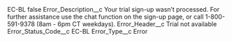 <?xml version="1.0" encoding="UTF-8"?>
<CustomMetadata xmlns="http://soap.sforce.com/2006/04/metadata" xmlns:xsi="http://www.w3.org/2001/XMLSchema-instance" xmlns:xsd="http://www.w3.org/2001/XMLSchema">
    <label>EC-BL</label>
    <protected>false</protected>
    <values>
        <field>Error_Description__c</field>
        <value xsi:type="xsd:string">Your trial sign-up wasn’t processed. For further assistance use the chat function on the sign-up page, or call 1-800-591-9378 (8am - 6pm CT weekdays).</value>
    </values>
    <values>
        <field>Error_Header__c</field>
        <value xsi:type="xsd:string">Trial not available</value>
    </values>
    <values>
        <field>Error_Status_Code__c</field>
        <value xsi:type="xsd:string">EC-BL</value>
    </values>
    <values>
        <field>Error_Type__c</field>
        <value xsi:type="xsd:string">Error</value>
    </values>
</CustomMetadata>
